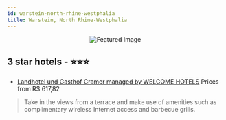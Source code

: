 ```yaml
---
id: warstein-north-rhine-westphalia
title: Warstein, North Rhine-Westphalia
---
```


<center><img src="https://i.travelapi.com/hotels/9000000/8130000/8126300/8126261/67f37543_z.jpg" alt="Featured Image" /></center>


##  3 star hotels - ⭐️⭐️⭐️

-    [Landhotel und Gasthof Cramer managed by WELCOME HOTELS](https://us.hurb.com/hotels/warstein/landhotel-und-gasthof-cramer-managed-by-welcome-hotels-JNP-JP104617?cmp=18055) Prices from R$ 617,82
   > Take in the views from a terrace and make use of amenities such as complimentary wireless Internet access and barbecue grills.
